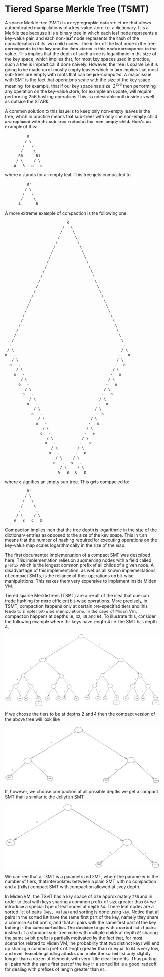 # Tiered Sparse Merkle Tree (TSMT)
A sparse Merkle tree (SMT) is a cryptographic data structure that allows authenticated manipulations of a key-value store i.e. a dictionary. It is a Merkle tree because it is
a binary tree in which each leaf node represents a key-value pair, and each non-leaf node represents the hash of the concatenation of its two child nodes. The index of the
leaf node in the tree corresponds to the key and the data stored in this node corresponds to the value. This implies that the depth of such a tree is logarithmic in the size of the key space, which implies that, for most key spaces used in practice, such a tree is impractical if done naively. However, the tree is sparse i.e it is going to be made up of mostly empty leaves which in turn implies that most sub-trees are empty with roots that can be pre-computed. 
A major issue with SMT is the fact that operations scale with the size of the key space meaning, for example, that if our key space has size $~ 2^{256}$ then performing any operation on the key-value store, for example an update, will require performing $256$ hashing operations.This is undesirable both inside as well as outside the STARK.


A common solution to this issue is to keep only non-empty leaves in the tree, which in practice means that sub-trees with only one non-empty child are replaced with the sub-tree rooted at that non-empty child. Here's an example of this:

```
          R
         / \
        /   \
       /     \
      R0      R1
     / \     / \
    A   B   o   o 
```

where `o` stands for an empty leaf. This tree gets compacted to

```
          R'
         / \
        /   \
       /     \
      A       B
```

A more extreme example of compaction is the following one:

```
                            R
                          /   \
                         /     \
                        /       \
                       /         \
                      /           \
                     /             \
                    /               \
                   /                 \
                  /                   \
                 /                     \
                /                       \
               /                         \
              /                           \
             /                             \
            /                               \
           /                                 \
          /                                   \
         /                                     \
        /                                       \
       /                                         \
      /                                           \
     /                                             \
    /                                               \
   /                                                 \
  -                                                   -
 / \                                                 / \
o   -                                               -   o
   / \                                             / \
  o   -                                           -   o
     / \                                         / \
    o   -                                       -   o
       / \                                     / \
      o   -                                   -   o
         / \                                 / \
        o   -                               -   o
           / \                             / \
          o   -                           -   o
             / \                         / \
            o   -                       -   o
               / \                     / \
              o   -                   -   o
                 / \                 / \
                o   -               -   o
                   / \             / \
                  o   -           -   o
                     / \         / \
                    o   -       -   o
                       / \     / \
                      o   -   o   -
                         / \     / \
                        A   B   C   D
```
where `o` signifies an empty sub-tree. This gets compacted to:

```
          R'
         / \
        /   \
       /     \
      -       -
     / \     / \
    A   B   C   D 
```

Compaction implies then that the tree depth is logarithmic in the size of the dictionary entries as opposed to the size of the key space. This in turn means that the number of hashing required for executing operations on the key-value map scales logarithmically in the size of the map.

The first documented implementation of a compact SMT was described [here](https://github.com/proofchains/python-proofmarshal/blob/master/proofmarshal/merbinnertree.py). This implementation relies on augmenting nodes with
a field called `prefix` which is the longest common prefix of all childs of a given node. A disadvantage of this implementation, as well as all known implementations of compact SMTs, is the reliance of their operations on bit-wise manipulations. This makes them very expensive to implement inside Miden VM.

Tiered sparse Merkle trees (TSMT) are a result of the idea that one can trade hashing for more efficient bit-wise operations. More precisely, in TSMT, compaction happens only at certain pre-specified tiers and this leads to simpler bit-wise manipulations. In the case of Miden Vm, compaction happens at depths `16`, `32`, `48` and `64`. To illustrate this, consider the following example where the keys have length 4 i.e. the SMT has depth 4.

<p align="center">
    <img src="./diagram/../../diagrams/crypto-primitives/tsmt/tsmt_non_compact.svg">
</p>

If we choose the tiers to be at depths 2 and 4 then the compact version of the above tree will look like

<p align="center">
    <img src="./diagram/../../diagrams/crypto-primitives/tsmt/tsmt_compact_2.svg">
</p>

If, however, we choose compaction at all possible depths we get a compact SMT that is similar to the [Jellyfish SMT](https://developers.diem.com/papers/jellyfish-merkle-tree/2021-01-14.pdf)

<p align="center">
    <img src="./diagram/../../diagrams/crypto-primitives/tsmt/tsmt_compact_1.svg">
</p>

We can see that a TSMT is a parametrized SMT, where the parameter is the number of tiers, that interpolates between a plain SMT with no compaction and a  (fully) compact SMT with compaction allowed at evey depth.

In Miden VM, the TSMT has a key space of size approximately `256` and in order to deal with keys sharing a common prefix of size greater than `64` we introduce a special type of leaf nodes at depth `64`. These leaf nodes are a sorted list of pairs `(key, value)` and sorting is done using `key`. Notice that all pairs in the sorted list have the same first part of the key, namely they share a common `64` bit prefix, and that all pairs with the same first part of the key belong in the same sorted list. The decision to go with a sorted list of pairs instead of a standard sub-tree node with multiple childs at depth `80` sharing the same `64` bit prefix is partially motivated by the fact that, for most scenarios related to Miden VM, the probability that two distinct keys will end up sharing a common prefix of length greater than or equal to `64` is very low, and even feasable grinding attacks can make the sorted list only slightly longer than a dozen of elements with very little clear benefits. Thus putting all pairs with the same first part of the key in a sorted list is a good tradeoff for dealing with prefixes of length greater than `64`.

